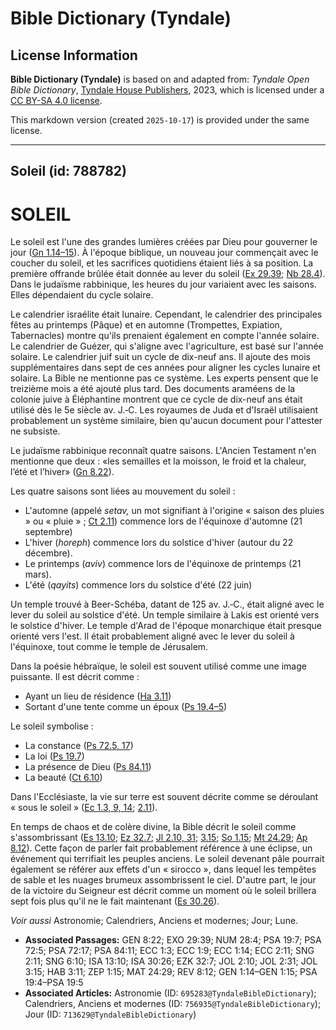 # Bible Dictionary (Tyndale)

## License Information

**Bible Dictionary (Tyndale)** is based on and adapted from: _Tyndale Open Bible Dictionary_, [Tyndale House Publishers](https://tyndaleopenresources.com/), 2023, which is licensed under a [CC BY-SA 4.0 license](https://creativecommons.org/licenses/by-sa/4.0/legalcode.en).

This markdown version (created `2025-10-17`) is provided under the same license.



--------------------------------

## Soleil (id: 788782)

SOLEIL
======

Le soleil est l'une des grandes lumières créées par Dieu pour gouverner le jour ([Gn 1\.14–15](https://ref.ly/Gen1:14-Gen1:15)). À l'époque biblique, un nouveau jour commençait avec le coucher du soleil, et les sacrifices quotidiens étaient liés à sa position. La première offrande brûlée était donnée au lever du soleil ([Ex 29\.39](https://ref.ly/Exod29:39); [Nb 28\.4](https://ref.ly/Num28:4)). Dans le judaïsme rabbinique, les heures du jour variaient avec les saisons. Elles dépendaient du cycle solaire.

Le calendrier israélite était lunaire. Cependant, le calendrier des principales fêtes au printemps (Pâque) et en automne (Trompettes, Expiation, Tabernacles) montre qu'ils prenaient également en compte l'année solaire. Le calendrier de Guézer, qui s'aligne avec l'agriculture, est basé sur l'année solaire. Le calendrier juif suit un cycle de dix\-neuf ans. Il ajoute des mois supplémentaires dans sept de ces années pour aligner les cycles lunaire et solaire. La Bible ne mentionne pas ce système. Les experts pensent que le treizième mois a été ajouté plus tard. Des documents araméens de la colonie juive à Éléphantine montrent que ce cycle de dix\-neuf ans était utilisé dès le 5e siècle av. J.‑C. Les royaumes de Juda et d'Israël utilisaient probablement un système similaire, bien qu'aucun document pour l'attester ne subsiste.

Le judaïsme rabbinique reconnaît quatre saisons. L'Ancien Testament n'en mentionne que deux : «les semailles et la moisson, le froid et la chaleur, l’été et l’hiver» ([Gn 8\.22](https://ref.ly/Gen8:22)).

Les quatre saisons sont liées au mouvement du soleil :

* L'automne (appelé *setav,* un mot signifiant à l'origine « saison des pluies » ou « pluie » ; [Ct 2\.11](https://ref.ly/Song2:11)) commence lors de l'équinoxe d'automne (21 septembre)
* L'hiver (*horeph*) commence lors du solstice d'hiver (autour du 22 décembre).
* Le printemps (*aviv*) commence lors de l'équinoxe de printemps (21 mars).
* L'été (*qayits*) commence lors du solstice d'été (22 juin)

Un temple trouvé à Beer\-Schéba, datant de 125 av. J.‑C., était aligné avec le lever du soleil au solstice d'été. Un temple similaire à Lakis est orienté vers le solstice d'hiver. Le temple d'Arad de l'époque monarchique était presque orienté vers l'est. Il était probablement aligné avec le lever du soleil à l'équinoxe, tout comme le temple de Jérusalem.

Dans la poésie hébraïque, le soleil est souvent utilisé comme une image puissante. Il est décrit comme :

* Ayant un lieu de résidence ([Ha 3\.11](https://ref.ly/Hab3:11))
* Sortant d'une tente comme un époux ([Ps 19\.4–5](https://ref.ly/Ps19:4-Ps19:5))

Le soleil symbolise :

* La constance ([Ps 72\.5, 17](https://ref.ly/Ps72:5))
* La loi ([Ps 19\.7](https://ref.ly/Ps19:7))
* La présence de Dieu ([Ps 84\.11](https://ref.ly/Ps84:11))
* La beauté ([Ct 6\.10](https://ref.ly/Song6:10))

Dans l'Ecclésiaste, la vie sur terre est souvent décrite comme se déroulant « sous le soleil » ([Ec 1\.3, 9, 14](https://ref.ly/Eccl1:3); [2\.11](https://ref.ly/Eccl2:11)).

En temps de chaos et de colère divine, la Bible décrit le soleil comme s'assombrissant ([Es 13\.10](https://ref.ly/Isa13:10); [Ez 32\.7](https://ref.ly/Ezek32:7); [Jl 2\.10, 31](https://ref.ly/Joel2:10); [3\.15](https://ref.ly/Joel3:15); [So 1\.15](https://ref.ly/Zeph1:15); [Mt 24\.29](https://ref.ly/Matt24:29); [Ap 8\.12](https://ref.ly/Rev8:12)). Cette façon de parler fait probablement référence à une éclipse, un événement qui terrifiait les peuples anciens. Le soleil devenant pâle pourrait également se référer aux effets d'un « sirocco », dans lequel les tempêtes de sable et les nuages brumeux assombrissent le ciel. D'autre part, le jour de la victoire du Seigneur est décrit comme un moment où le soleil brillera sept fois plus qu'il ne le fait maintenant ([Es 30\.26](https://ref.ly/Isa30:26)).

*Voir aussi* Astronomie; Calendriers, Anciens et modernes; Jour; Lune.

* **Associated Passages:** GEN 8:22; EXO 29:39; NUM 28:4; PSA 19:7; PSA 72:5; PSA 72:17; PSA 84:11; ECC 1:3; ECC 1:9; ECC 1:14; ECC 2:11; SNG 2:11; SNG 6:10; ISA 13:10; ISA 30:26; EZK 32:7; JOL 2:10; JOL 2:31; JOL 3:15; HAB 3:11; ZEP 1:15; MAT 24:29; REV 8:12; GEN 1:14–GEN 1:15; PSA 19:4–PSA 19:5
* **Associated Articles:** Astronomie (ID: `695283@TyndaleBibleDictionary`); Calendriers, Anciens et modernes (ID: `756935@TyndaleBibleDictionary`); Jour (ID: `713629@TyndaleBibleDictionary`)

